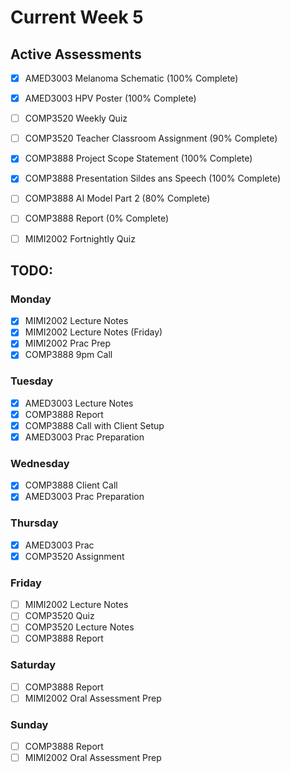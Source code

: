 # Current Week 5

## Active Assessments

- [x] AMED3003 Melanoma Schematic (100% Complete)
- [x] AMED3003 HPV Poster (100% Complete)

- [ ] COMP3520 Weekly Quiz
- [ ] COMP3520 Teacher Classroom Assignment (90% Complete)

- [x] COMP3888 Project Scope Statement (100% Complete)
- [x] COMP3888 Presentation Sildes ans Speech (100% Complete)
- [ ] COMP3888 AI Model Part 2 (80% Complete)
- [ ] COMP3888 Report (0% Complete)

- [ ] MIMI2002 Fortnightly Quiz

## TODO:

### Monday

- [x] MIMI2002 Lecture Notes
- [x] MIMI2002 Lecture Notes (Friday)
- [x] MIMI2002 Prac Prep
- [x] COMP3888 9pm Call

### Tuesday

- [x] AMED3003 Lecture Notes
- [x] COMP3888 Report
- [x] COMP3888 Call with Client Setup
- [x] AMED3003 Prac Preparation

### Wednesday

- [x] COMP3888 Client Call
- [x] AMED3003 Prac Preparation

### Thursday

- [x] AMED3003 Prac
- [x] COMP3520 Assignment

### Friday

- [ ] MIMI2002 Lecture Notes
- [ ] COMP3520 Quiz
- [ ] COMP3520 Lecture Notes
- [ ] COMP3888 Report

### Saturday

- [ ] COMP3888 Report
- [ ] MIMI2002 Oral Assessment Prep

### Sunday

- [ ] COMP3888 Report
- [ ] MIMI2002 Oral Assessment Prep
